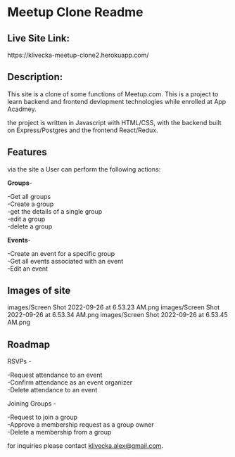 <h1>Meetup Clone Readme</h1>

<h2>Live Site Link: </h2>
https://klivecka-meetup-clone2.herokuapp.com/

<h2>Description: </h2>
This site is a clone of some functions of Meetup.com. 
This is a project to learn backend and frontend devlopment technologies while enrolled at App Acadmey.

the project is written in Javascript with HTML/CSS, with the backend built on Express/Postgres and the frontend React/Redux.

<h2>Features</h2>

via the site a User can perform the following actions:

**Groups**- 

-Get all groups <br/>
-Create a group <br/>
-get the details of a single group <br/>
-edit a group <br/>
-delete a group<br/>

**Events**- 

-Create an event for a specific group</br>
-Get all events associated with an event  </br>
-Edit an event  </br>


<h2>Images of site</h2>
images/Screen Shot 2022-09-26 at 6.53.23 AM.png
images/Screen Shot 2022-09-26 at 6.53.34 AM.png
images/Screen Shot 2022-09-26 at 6.53.45 AM.png

<h2>Roadmap</h2>

RSVPs - 

-Request attendance to an event  </br>
-Confirm attendance as an event organizer </br>
-Delete attendance to an event  </br>

Joining Groups -

-Request to join a group </br>
-Approve a membership request as a group owner  </br>
-Delete a membership from a group  </br>

for inquiries please contact klivecka.alex@gmail.com.
